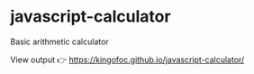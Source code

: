 # javascript-calculator
Basic arithmetic calculator

View output 👉 https://kingofoc.github.io/javascript-calculator/
